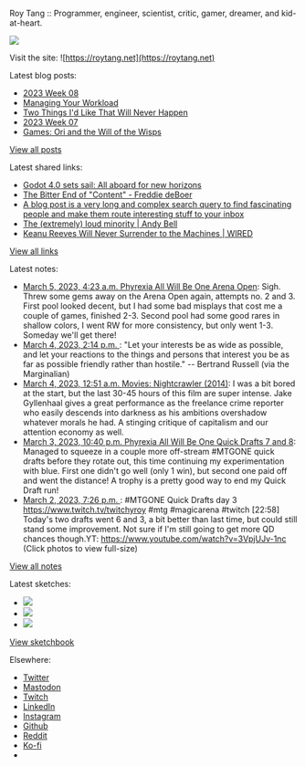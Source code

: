 Roy Tang :: Programmer, engineer, scientist, critic, gamer, dreamer, and kid-at-heart.

![](https://roytang.net/static/img/profile.jpg)

Visit the site: ![https://roytang.net](https://roytang.net)

Latest blog posts:

- [2023 Week 08](https://roytang.net/2023/02/2023-week-08/)
- [Managing Your Workload](https://roytang.net/2023/02/workload-management/)
- [Two Things I&#x27;d Like That Will Never Happen](https://roytang.net/2023/02/two-things/)
- [2023 Week 07](https://roytang.net/2023/02/2023-week-07/)
- [Games: Ori and the Will of the Wisps](https://roytang.net/2023/02/ori2/)

[View all posts](https://roytang.net/blog)

Latest shared links:

- [Godot 4.0 sets sail: All aboard for new horizons](https://roytang.net/2023/03/6ba447dfa9d55c7788a587d64d668c90/)
- [The Bitter End of &quot;Content&quot; - Freddie deBoer](https://roytang.net/2023/03/c36fdd6c627e7b0032c882122bdc30f5/)
- [A blog post is a very long and complex search query to find fascinating people and make them route interesting stuff to your inbox](https://roytang.net/2023/02/a979d4194bc3d89253958cf61d48699f/)
- [The (extremely) loud minority | Andy Bell](https://roytang.net/2023/02/f554c56df2d46a016e57ad166164dce4/)
- [Keanu Reeves Will Never Surrender to the Machines | WIRED](https://roytang.net/2023/02/7575386d2ffed00e246b71de73eecfb1/)

[View all links](https://roytang.net/links)

Latest notes:

- [March 5, 2023, 4:23 a.m. Phyrexia All Will Be One Arena Open](https://roytang.net/2023/03/mtgone-arena-open/): Sigh. Threw some gems away on the Arena Open again, attempts no. 2 and 3. First pool looked decent, but I had some bad misplays that cost me a couple of games, finished 2-3. Second pool had some good rares in shallow colors, I went RW for more consistency, but only went 1-3. Someday we&#x27;ll get there!
- [March 4, 2023, 2:14 p.m. ](https://roytang.net/2023/03/7ef1524a8832ef0ef67e55622cdfb33c/): &quot;Let your interests be as wide as possible, and let your reactions to the things and persons that interest you be as far as possible friendly rather than hostile.&quot; -- Bertrand Russell (via the Marginalian)
- [March 4, 2023, 12:51 a.m. Movies: Nightcrawler (2014)](https://roytang.net/2023/03/nightcrawler-2014/): I was a bit bored at the start, but the last 30-45 hours of this film are super intense. Jake Gyllenhaal gives a great performance as the freelance crime reporter who easily descends into darkness as his ambitions overshadow whatever morals he had. A stinging critique of capitalism and our attention economy as well.
- [March 3, 2023, 10:40 p.m. Phyrexia All Will Be One Quick Drafts 7 and 8](https://roytang.net/2023/03/mtgone-quickdrafts-4/): Managed to squeeze in a couple more off-stream #MTGONE quick drafts before they rotate out, this time continuing my experimentation with blue. First one didn&#x27;t go well (only 1 win), but second one paid off and went the distance! A trophy is a pretty good way to end my Quick Draft run!
- [March 2, 2023, 7:26 p.m. ](https://roytang.net/2023/03/4528f5f85dc44540b98c7fb2c0adba83/): #MTGONE Quick Drafts day 3 https://www.twitch.tv/twitchyroy #mtg #magicarena #twitch [22:58] Today&#x27;s two drafts went 6 and 3, a bit better than last time, but could still stand some improvement. Not sure if I&#x27;m still going to get more QD chances though.YT: https://www.youtube.com/watch?v=3VpjUJv-1nc (Click photos to view full-size)

[View all notes](https://roytang.net/notes)

Latest sketches:


- ![](https://roytang.net/media/cache/3c/da/3cda657c471879c3cfa81b898b810cd6.jpg)
- ![](https://roytang.net/media/cache/a2/60/a260eacc913ee7c542024b154923702f.jpg)
- ![](https://roytang.net/media/cache/e0/88/e0888b7f7a1e342aba8cced2a0784cc4.jpg)

[View sketchbook](https://roytang.net/albums/sketchbook)


Elsewhere:

- [Twitter](https://twitter.com/roytang)
- [Mastodon](https://indieweb.social/@roytang)
- [Twitch](https://twitch.tv/twitchyroy)
- [LinkedIn](https://www.linkedin.com/in/roytang)
- [Instagram](https://instagram.com/roytang0400)
- [Github](https://github.com/roytang)
- [Reddit](https://reddit.com/u/hungryroy)
- [Ko-fi](https://ko-fi.com/roytang)
- [](mailto:hello@roytang.net)